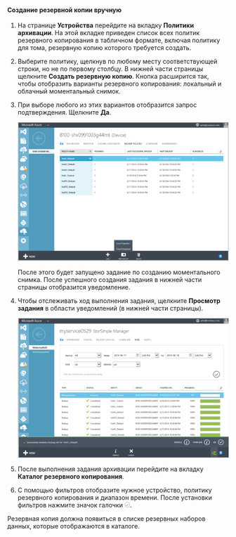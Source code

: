
<!--author=SharS last changed: 9/15/15-->


#### Создание резервной копии вручную

1. На странице **Устройства** перейдите на вкладку **Политики архивации**. На этой вкладке приведен список всех политик резервного копирования в табличном формате, включая политику для тома, резервную копию которого требуется создать.

2. Выберите политику, щелкнув по любому месту соответствующей строки, но не по первому столбцу. В нижней части страницы щелкните **Создать резервную копию**. Кнопка расширится так, чтобы отобразить варианты резервного копирования: локальный и облачный моментальный снимок.

3. При выборе любого из этих вариантов отобразится запрос подтверждения. Щелкните **Да**.

    ![Создание резервной копии вручную](./media/storsimple-create-manual-backup/HCS_CreateManualBackup1-include.png)
 
    После этого будет запущено задание по созданию моментального снимка. После успешного создания задания в нижней части страницы отобразится уведомление.

4. Чтобы отслеживать ход выполнения задания, щелкните **Просмотр задания** в области уведомлений (в нижней части страницы).

    ![Отслеживание резервного копирования вручную](./media/storsimple-create-manual-backup/HCS_CreateManualBackup2-include.png)

5. После выполнения задания архивации перейдите на вкладку **Каталог резервного копирования**.

6. С помощью фильтров отобразите нужное устройство, политику резервного копирования и диапазон времени. После установки фильтров нажмите значок галочки ![значок галочки](./media/storsimple-create-manual-backup/HCS_CheckIcon-include.png).

  Резервная копия должна появиться в списке резервных наборов данных, которые отображаются в каталоге.

<!---HONumber=Sept15_HO3-->